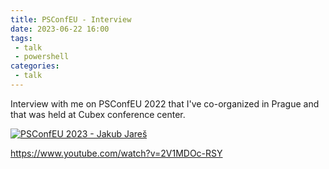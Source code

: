 ```yaml
---
title: PSConfEU - Interview
date: 2023-06-22 16:00
tags: 
 - talk
 - powershell
categories:
 - talk
---
```


Interview with me on PSConfEU 2022 that I've co-organized in Prague and that was held at Cubex conference center.

<!-- more -->

[![PSConfEU 2023 - Jakub Jareš](http://img.youtube.com/vi/2V1MDOc-RSY/0.jpg)](https://www.youtube.com/watch?v=2V1MDOc-RSY "PSConfEU 2023 - Jakub Jareš")

<https://www.youtube.com/watch?v=2V1MDOc-RSY>
